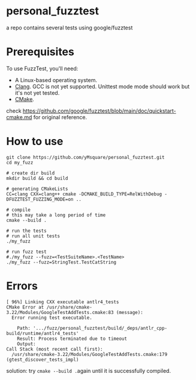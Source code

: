 # personal_fuzztest
a repo contains several tests using google/fuzztest

# Prerequisites

To use FuzzTest, you'll need:

- A Linux-based operating system.
- [Clang](https://clang.llvm.org/). GCC is not yet supported. Unittest mode mode should work but it's not yet tested.
- [CMake](https://https//cmake.org/).

check https://github.com/google/fuzztest/blob/main/doc/quickstart-cmake.md for original reference.
# How to use

```shell
git clone https://github.com/yMsquare/personal_fuzztest.git
cd my_fuzz

# create dir build
mkdir build && cd build

# generating CMakeLists
CC=clang CXX=clang++ cmake -DCMAKE_BUILD_TYPE=RelWithDebug -DFUZZTEST_FUZZING_MODE=on ..

# compile
# this may take a long period of time
cmake --build .

# run the tests
# run all unit tests
./my_fuzz

# run fuzz test
#./my_fuzz --fuzz=<TestSuiteName>.<TestName>
./my_fuzz --fuzz=StringTest.TestCatString
```

# Errors

```shell	
[ 96%] Linking CXX executable antlr4_tests
CMake Error at /usr/share/cmake-3.22/Modules/GoogleTestAddTests.cmake:83 (message):
  Error running test executable.

    Path: '.../fuzz/personal_fuzztest/build/_deps/antlr_cpp-build/runtime/antlr4_tests'
    Result: Process terminated due to timeout
    Output:
Call Stack (most recent call first):
  /usr/share/cmake-3.22/Modules/GoogleTestAddTests.cmake:179 (gtest_discover_tests_impl)

```

solution: try `cmake --build .`again until it is successfully compiled.
